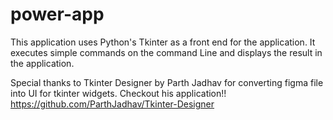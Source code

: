 # power-app
This application uses Python's Tkinter as a front end for the application.
It executes simple commands on the command Line and displays the result in the application.

Special thanks to Tkinter Designer by Parth Jadhav for converting figma file into UI for tkinter widgets.
Checkout his application!!
https://github.com/ParthJadhav/Tkinter-Designer
